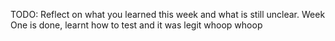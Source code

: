 TODO: Reflect on what you learned this week and what is still unclear.
Week One is done, learnt how to test and it was legit whoop whoop